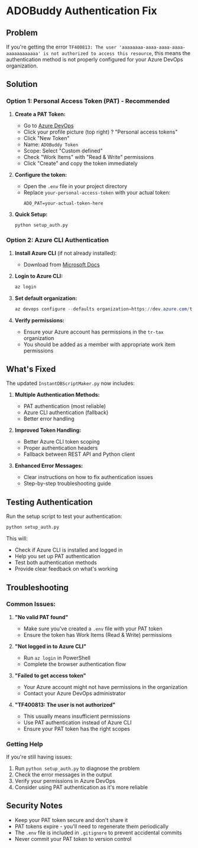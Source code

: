 # ADOBuddy Authentication Fix

## Problem
If you're getting the error `TF400813: The user 'aaaaaaaa-aaaa-aaaa-aaaa-aaaaaaaaaaaa' is not authorized to access this resource`, this means the authentication method is not properly configured for your Azure DevOps organization.

## Solution

### Option 1: Personal Access Token (PAT) - Recommended

1. **Create a PAT Token:**
   - Go to [Azure DevOps](https://dev.azure.com/tr-tax)
   - Click your profile picture (top right) ? "Personal access tokens"
   - Click "New Token"
   - Name: `ADOBuddy Token`
   - Scope: Select "Custom defined"
   - Check "Work Items" with "Read & Write" permissions
   - Click "Create" and copy the token immediately

2. **Configure the token:**
   - Open the `.env` file in your project directory
   - Replace `your-personal-access-token` with your actual token:
     ```
     ADO_PAT=your-actual-token-here
     ```

3. **Quick Setup:**
   ```bash
   python setup_auth.py
   ```

### Option 2: Azure CLI Authentication

1. **Install Azure CLI** (if not already installed):
   - Download from [Microsoft Docs](https://docs.microsoft.com/en-us/cli/azure/install-azure-cli)

2. **Login to Azure CLI:**
   ```powershell
   az login
   ```

3. **Set default organization:**
   ```powershell
   az devops configure --defaults organization=https://dev.azure.com/tr-tax
   ```

4. **Verify permissions:**
   - Ensure your Azure account has permissions in the `tr-tax` organization
   - You should be added as a member with appropriate work item permissions

## What's Fixed

The updated `InstantDBScriptMaker.py` now includes:

1. **Multiple Authentication Methods:** 
   - PAT authentication (most reliable)
   - Azure CLI authentication (fallback)
   - Better error handling

2. **Improved Token Handling:**
   - Better Azure CLI token scoping
   - Proper authentication headers
   - Fallback between REST API and Python client

3. **Enhanced Error Messages:**
   - Clear instructions on how to fix authentication issues
   - Step-by-step troubleshooting guide

## Testing Authentication

Run the setup script to test your authentication:

```bash
python setup_auth.py
```

This will:
- Check if Azure CLI is installed and logged in
- Help you set up PAT authentication
- Test both authentication methods
- Provide clear feedback on what's working

## Troubleshooting

### Common Issues:

1. **"No valid PAT found"**
   - Make sure you've created a `.env` file with your PAT token
   - Ensure the token has Work Items (Read & Write) permissions

2. **"Not logged in to Azure CLI"**
   - Run `az login` in PowerShell
   - Complete the browser authentication flow

3. **"Failed to get access token"**
   - Your Azure account might not have permissions in the organization
   - Contact your Azure DevOps administrator

4. **"TF400813: The user is not authorized"**
   - This usually means insufficient permissions
   - Use PAT authentication instead of Azure CLI
   - Ensure your PAT token has the right scopes

### Getting Help

If you're still having issues:
1. Run `python setup_auth.py` to diagnose the problem
2. Check the error messages in the output
3. Verify your permissions in Azure DevOps
4. Consider using PAT authentication as it's more reliable

## Security Notes

- Keep your PAT token secure and don't share it
- PAT tokens expire - you'll need to regenerate them periodically
- The `.env` file is included in `.gitignore` to prevent accidental commits
- Never commit your PAT token to version control